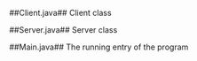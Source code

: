 ##Client.java##
Client class

##Server.java##
Server class

##Main.java##
The running entry of the program
